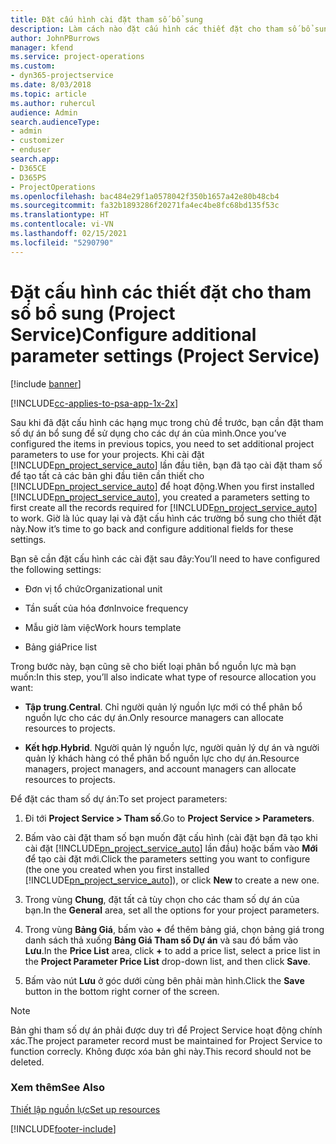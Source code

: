 ```yaml
---
title: Đặt cấu hình cài đặt tham số bổ sung
description: Làm cách nào đặt cấu hình các thiết đặt cho tham số bổ sung trong Project Service
author: JohnPBurrows
manager: kfend
ms.service: project-operations
ms.custom:
- dyn365-projectservice
ms.date: 8/03/2018
ms.topic: article
ms.author: ruhercul
audience: Admin
search.audienceType:
- admin
- customizer
- enduser
search.app:
- D365CE
- D365PS
- ProjectOperations
ms.openlocfilehash: bac484e29f1a0578042f350b1657a42e80b48cb4
ms.sourcegitcommit: fa32b1893286f20271fa4ec4be8fc68bd135f53c
ms.translationtype: HT
ms.contentlocale: vi-VN
ms.lasthandoff: 02/15/2021
ms.locfileid: "5290790"
---
```

# <a name="configure-additional-parameter-settings-project-service"></a><span data-ttu-id="439e1-103">Đặt cấu hình các thiết đặt cho tham số bổ sung (Project Service)</span><span class="sxs-lookup"><span data-stu-id="439e1-103">Configure additional parameter settings (Project Service)</span></span>

[!include [banner](../includes/psa-now-project-operations.md)]

[!INCLUDE[cc-applies-to-psa-app-1x-2x](../includes/cc-applies-to-psa-app-1x-2x.md)]

<span data-ttu-id="439e1-104">Sau khi đã đặt cấu hình các hạng mục trong chủ đề trước, bạn cần đặt tham số dự án bổ sung để sử dụng cho các dự án của mình.</span><span class="sxs-lookup"><span data-stu-id="439e1-104">Once you’ve configured the items in previous topics, you need to set additional project parameters to use for your projects.</span></span> <span data-ttu-id="439e1-105">Khi cài đặt [!INCLUDE[pn_project_service_auto](../includes/pn-project-service-auto.md)] lần đầu tiên, bạn đã tạo cài đặt tham số để tạo tất cả các bản ghi đầu tiên cần thiết cho [!INCLUDE[pn_project_service_auto](../includes/pn-project-service-auto.md)] để hoạt động.</span><span class="sxs-lookup"><span data-stu-id="439e1-105">When you first installed [!INCLUDE[pn_project_service_auto](../includes/pn-project-service-auto.md)], you created a parameters setting to first create all the records required for [!INCLUDE[pn_project_service_auto](../includes/pn-project-service-auto.md)] to work.</span></span> <span data-ttu-id="439e1-106">Giờ là lúc quay lại và đặt cấu hình các trường bổ sung cho thiết đặt này.</span><span class="sxs-lookup"><span data-stu-id="439e1-106">Now it’s time to go back and configure additional fields for these settings.</span></span>  
  
 <span data-ttu-id="439e1-107">Bạn sẽ cần đặt cấu hình các cài đặt sau đây:</span><span class="sxs-lookup"><span data-stu-id="439e1-107">You’ll need to have configured the following settings:</span></span>  
  
-   <span data-ttu-id="439e1-108">Đơn vị tổ chức</span><span class="sxs-lookup"><span data-stu-id="439e1-108">Organizational unit</span></span>  
  
-   <span data-ttu-id="439e1-109">Tần suất của hóa đơn</span><span class="sxs-lookup"><span data-stu-id="439e1-109">Invoice frequency</span></span>  
  
-   <span data-ttu-id="439e1-110">Mẫu giờ làm việc</span><span class="sxs-lookup"><span data-stu-id="439e1-110">Work hours template</span></span>  
  
-   <span data-ttu-id="439e1-111">Bảng giá</span><span class="sxs-lookup"><span data-stu-id="439e1-111">Price list</span></span>  
 
<span data-ttu-id="439e1-112">Trong bước này, bạn cũng sẽ cho biết loại phân bổ nguồn lực mà bạn muốn:</span><span class="sxs-lookup"><span data-stu-id="439e1-112">In this step, you’ll also indicate what type of resource allocation you want:</span></span>  
  
- <span data-ttu-id="439e1-113">**Tập trung**.</span><span class="sxs-lookup"><span data-stu-id="439e1-113">**Central**.</span></span> <span data-ttu-id="439e1-114">Chỉ người quản lý nguồn lực mới có thể phân bổ nguồn lực cho các dự án.</span><span class="sxs-lookup"><span data-stu-id="439e1-114">Only resource managers can allocate resources to projects.</span></span>  
  
- <span data-ttu-id="439e1-115">**Kết hợp**.</span><span class="sxs-lookup"><span data-stu-id="439e1-115">**Hybrid**.</span></span> <span data-ttu-id="439e1-116">Người quản lý nguồn lực, người quản lý dự án và người quản lý khách hàng có thể phân bổ nguồn lực cho dự án.</span><span class="sxs-lookup"><span data-stu-id="439e1-116">Resource managers, project managers, and account managers can allocate resources to projects.</span></span>  
  
 
<span data-ttu-id="439e1-117">Để đặt các tham số dự án:</span><span class="sxs-lookup"><span data-stu-id="439e1-117">To set project parameters:</span></span>  
  
1. <span data-ttu-id="439e1-118">Đi tới **Project Service > Tham số**.</span><span class="sxs-lookup"><span data-stu-id="439e1-118">Go to **Project Service > Parameters**.</span></span>  
  
2. <span data-ttu-id="439e1-119">Bấm vào cài đặt tham số bạn muốn đặt cấu hình (cài đặt bạn đã tạo khi cài đặt [!INCLUDE[pn_project_service_auto](../includes/pn-project-service-auto.md)] lần đầu) hoặc bấm vào **Mới** để tạo cài đặt mới.</span><span class="sxs-lookup"><span data-stu-id="439e1-119">Click the parameters setting you want to configure (the one you created when you first installed [!INCLUDE[pn_project_service_auto](../includes/pn-project-service-auto.md)]), or click **New** to create a new one.</span></span>  
  
3. <span data-ttu-id="439e1-120">Trong vùng **Chung**, đặt tất cả tùy chọn cho các tham số dự án của bạn.</span><span class="sxs-lookup"><span data-stu-id="439e1-120">In the **General** area, set all the options for your project parameters.</span></span>  
  
4. <span data-ttu-id="439e1-121">Trong vùng **Bảng Giá**, bấm vào **+** để thêm bảng giá, chọn bảng giá trong danh sách thả xuống **Bảng Giá Tham số Dự án** và sau đó bấm vào **Lưu**.</span><span class="sxs-lookup"><span data-stu-id="439e1-121">In the **Price List** area, click **+** to add a price list, select a price list in the **Project Parameter Price List** drop-down list, and then click **Save**.</span></span>  
  
5. <span data-ttu-id="439e1-122">Bấm vào nút **Lưu** ở góc dưới cùng bên phải màn hình.</span><span class="sxs-lookup"><span data-stu-id="439e1-122">Click the **Save** button in the bottom right corner of the screen.</span></span>  

> [!NOTE]
> <span data-ttu-id="439e1-123">Bản ghi tham số dự án phải được duy trì để Project Service hoạt động chính xác.</span><span class="sxs-lookup"><span data-stu-id="439e1-123">The project parameter record must be maintained for Project Service to function correcly.</span></span> <span data-ttu-id="439e1-124">Không được xóa bản ghi này.</span><span class="sxs-lookup"><span data-stu-id="439e1-124">This record should not be deleted.</span></span>

### <a name="see-also"></a><span data-ttu-id="439e1-125">Xem thêm</span><span class="sxs-lookup"><span data-stu-id="439e1-125">See Also</span></span>  
 [<span data-ttu-id="439e1-126">Thiết lập nguồn lực</span><span class="sxs-lookup"><span data-stu-id="439e1-126">Set up resources</span></span>](../psa/set-up-resources.md)


[!INCLUDE[footer-include](../includes/footer-banner.md)]
